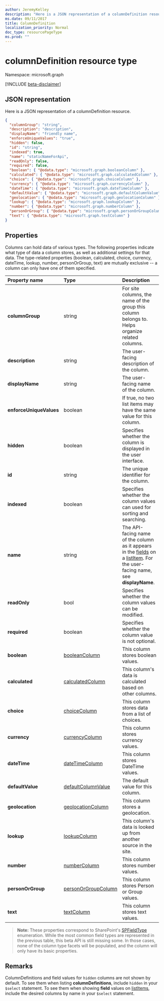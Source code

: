 ```yaml
---
author: JeremyKelley
description: "Here is a JSON representation of a columnDefinition resource."
ms.date: 09/11/2017
title: ColumnDefinition
localization_priority: Normal
doc_type: resourcePageType
ms.prod: ""
---
```

# columnDefinition resource type

Namespace: microsoft.graph

[!INCLUDE [beta-disclaimer](../../includes/beta-disclaimer.md)]

## JSON representation

Here is a JSON representation of a columnDefinition resource.

<!--{
  "blockType": "resource",
  "optionalProperties": [],
  "keyProperty": "id",
  "baseType": "microsoft.graph.entity",
  "@odata.type": "microsoft.graph.columnDefinition"
}-->

```json
{
  "columnGroup": "string",
  "description": "description",
  "displayName": "friendly name",
  "enforceUniqueValues": "true",
  "hidden": false,
  "id": "string",
  "indexed": true,
  "name": "staticNameForApi",
  "readOnly": false,
  "required": false,
  "boolean": { "@odata.type": "microsoft.graph.booleanColumn" },
  "calculated": { "@odata.type": "microsoft.graph.calculatedColumn" },
  "choice": { "@odata.type": "microsoft.graph.choiceColumn" },
  "currency": { "@odata.type": "microsoft.graph.currencyColumn" },
  "dateTime": { "@odata.type": "microsoft.graph.dateTimeColumn" },
  "defaultValue": { "@odata.type": "microsoft.graph.defaultColumnValue" },
  "geolocation": { "@odata.type": "microsoft.graph.geolocationColumn" },
  "lookup": { "@odata.type": "microsoft.graph.lookupColumn" },
  "number": { "@odata.type": "microsoft.graph.numberColumn" },
  "personOrGroup": { "@odata.type": "microsoft.graph.personOrGroupColumn" },
  "text": { "@odata.type": "microsoft.graph.textColumn" }
}
```

## Properties

Columns can hold data of various types.
The following properties indicate what type of data a column stores, as well as additional settings for that data.
The type-related properties (boolean, calculated, choice, currency, dateTime, lookup, number, personOrGroup, text) are mutually exclusive -- a column can only have one of them specified.

| Property name           | Type    | Description
|:------------------------|:--------|:-----------------------------------------
| **columnGroup**         | string  | For site columns, the name of the group this column belongs to. Helps organize related columns.
| **description**         | string  | The user-facing description of the column.
| **displayName**         | string  | The user-facing name of the column.
| **enforceUniqueValues** | boolean | If true, no two list items may have the same value for this column.
| **hidden**              | boolean | Specifies whether the column is displayed in the user interface.
| **id**                  | string  | The unique identifier for the column.
| **indexed**             | boolean | Specifies whether the column values can used for sorting and searching.
| **name**                | string  | The API-facing name of the column as it appears in the [fields][] on a [listItem][]. For the user-facing name, see **displayName**.
| **readOnly**            | bool    | Specifies whether the column values can be modified.
| **required**            | boolean | Specifies whether the column value is not optional.
| **boolean**       | [booleanColumn][]       | This column stores boolean values.
| **calculated**    | [calculatedColumn][]    | This column's data is calculated based on other columns.
| **choice**        | [choiceColumn][]        | This column stores data from a list of choices.
| **currency**      | [currencyColumn][]      | This column stores currency values.
| **dateTime**      | [dateTimeColumn][]      | This column stores DateTime values.
| **defaultValue**  | [defaultColumnValue][]  | The default value for this column.
| **geolocation**   | [geolocationColumn][]   | This column stores a geolocation.
| **lookup**        | [lookupColumn][]        | This column's data is looked up from another source in the site.
| **number**        | [numberColumn][]        | This column stores number values.
| **personOrGroup** | [personOrGroupColumn][] | This column stores Person or Group values.
| **text**          | [textColumn][]          | This column stores text values.

>**Note:** These properties correspond to SharePoint's [SPFieldType][] enumeration.
While the most common field types are represented in the previous table, this beta API is still missing some.
In those cases, none of the column type facets will be populated, and the column will only have its basic properties.

## Remarks

ColumnDefinitions and field values for `hidden` columns are not shown by default.
To see them when listing **columnDefinitions**, include `hidden` in your `$select` statement.
To see them when showing **field** values on [listItems][listItem], include the desired columns by name in your `$select` statement.

[booleanColumn]: booleancolumn.md
[calculatedColumn]: calculatedcolumn.md
[choiceColumn]: choicecolumn.md
[currencyColumn]: currencycolumn.md
[dateTimeColumn]: datetimecolumn.md
[defaultColumnValue]: defaultcolumnvalue.md
[geolocationColumn]: geolocationcolumn.md
[lookupColumn]: lookupcolumn.md
[numberColumn]: numbercolumn.md
[personOrGroupColumn]: personorgroupcolumn.md
[textColumn]: textcolumn.md
[fieldValueSet]: fieldvalueset.md
[fields]: fieldvalueset.md
[listItem]: listitem.md

[SPFieldType]: https://msdn.microsoft.com/library/microsoft.sharepoint.spfieldtype.aspx

<!--
{
  "type": "#page.annotation",
  "description": "",
  "keywords": "",
  "section": "documentation",
  "tocPath": "Resources/ColumnDefinition",
  "suppressions": []
}
-->


